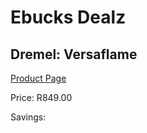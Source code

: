 
# Ebucks Dealz
## Dremel: Versaflame
[Product Page](https://www.ebucks.com/web/shop/productSelected.do?prodId=339412970&catId=370101825)

Price: R849.00

Savings: 


	